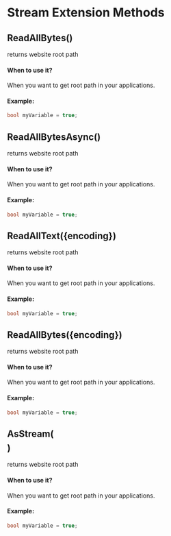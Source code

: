 # Stream Extension Methods




## ReadAllBytes()
returns website root path


#### When to use it?
When you want to get root path in your applications.

#### Example:
```csharp
bool myVariable = true;

```



## ReadAllBytesAsync()
returns website root path


#### When to use it?
When you want to get root path in your applications.

#### Example:
```csharp
bool myVariable = true;

```



## ReadAllText({encoding})
returns website root path


#### When to use it?
When you want to get root path in your applications.

#### Example:
```csharp
bool myVariable = true;

```



## ReadAllBytes({encoding})
returns website root path


#### When to use it?
When you want to get root path in your applications.

#### Example:
```csharp
bool myVariable = true;

```



## AsStream($$$$)
returns website root path


#### When to use it?
When you want to get root path in your applications.

#### Example:
```csharp
bool myVariable = true;

```

